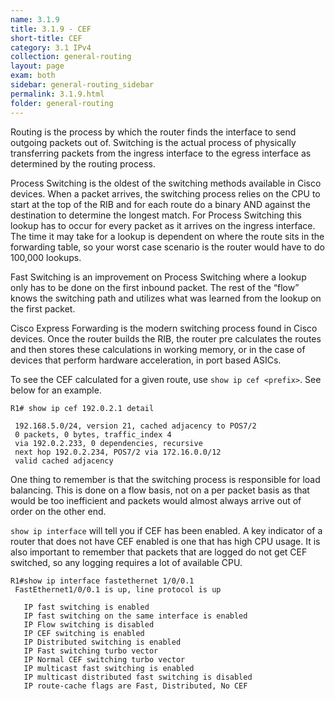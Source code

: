 ```yaml
---
name: 3.1.9
title: 3.1.9 - CEF
short-title: CEF
category: 3.1 IPv4
collection: general-routing
layout: page
exam: both
sidebar: general-routing_sidebar
permalink: 3.1.9.html
folder: general-routing
---
```

Routing is the process by which the router finds the interface to send outgoing packets out of. Switching is the actual process of physically transferring packets from the ingress interface to the egress interface as determined by the routing process.

Process Switching is the oldest of the switching methods available in Cisco devices. When a packet arrives, the switching process relies on the CPU to start at the top of the RIB and for each route do a binary AND against the destination to determine the longest match. For Process Switching this lookup has to occur for every packet as it arrives on the ingress interface. The time it may take for a lookup is dependent on where the route sits in the forwarding table, so your worst case scenario is the router would have to do 100,000 lookups.

Fast Switching is an improvement on Process Switching where a lookup only has to be done on the first inbound packet. The rest of the “flow” knows the switching path and utilizes what was learned from the lookup on the first packet.

Cisco Express Forwarding is the modern switching process found in Cisco devices. Once the router builds the RIB, the router pre calculates the routes and then stores these calculations in working memory, or in the case of devices that perform hardware acceleration, in port based ASICs.

To see the CEF calculated for a given route, use `show ip cef <prefix>`. See below for an example.
```
R1# show ip cef 192.0.2.1 detail

 192.168.5.0/24, version 21, cached adjacency to POS7/2
 0 packets, 0 bytes, traffic_index 4
 via 192.0.2.233, 0 dependencies, recursive
 next hop 192.0.2.234, POS7/2 via 172.16.0.0/12
 valid cached adjacency
```


One thing to remember is that the switching process is responsible for load balancing. This is done on a flow basis, not on a per packet basis as that would be too inefficient and packets would almost always arrive out of order on the other end.

`show ip interface` will tell you if CEF has been enabled. A key indicator of a router that does not have CEF enabled is one that has high CPU usage. It is also important to remember that packets that are logged do not get CEF switched, so any logging requires a lot of available CPU.
```
R1#show ip interface fastethernet 1/0/0.1
 FastEthernet1/0/0.1 is up, line protocol is up

   IP fast switching is enabled
   IP fast switching on the same interface is enabled
   IP Flow switching is disabled
   IP CEF switching is enabled
   IP Distributed switching is enabled
   IP Fast switching turbo vector
   IP Normal CEF switching turbo vector
   IP multicast fast switching is enabled
   IP multicast distributed fast switching is disabled
   IP route-cache flags are Fast, Distributed, No CEF
```
